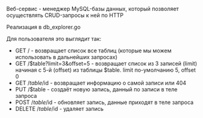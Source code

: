 Веб-сервис - менеджер MySQL-базы данных, который позволяет осуществлять CRUD-запросы к ней по HTTP

Реализация в db_explorer.go

Для пользователя это выглядит так:
* GET / - возвращает список все таблиц (которые мы можем использовать в дальнейших запросах)
* GET /$table?limit=3&offset=5 - возвращает список из 3 записей (limit) начиная с 5-й (offset) из таблицы $table. limit по-умолчанию 5, offset 0
* GET /$table/$id - возвращает информацию о самой записи или 404
* PUT /$table - создаёт новую запись, данный по записи в теле запроса
* POST /$table/$id - обновляет запись, данные приходят в теле запроса
* DELETE /$table/$id - удаляет запись
